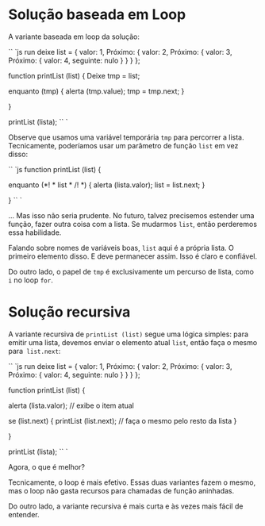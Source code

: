 # Solução baseada em Loop

A variante baseada em loop da solução:

`` `js run
deixe list = {
valor: 1,
Próximo: {
valor: 2,
Próximo: {
valor: 3,
Próximo: {
valor: 4,
seguinte: nulo
}
}
}
};

function printList (list) {
Deixe tmp = list;

enquanto (tmp) {
alerta (tmp.value);
tmp = tmp.next;
}

}

printList (lista);
`` `

Observe que usamos uma variável temporária `tmp` para percorrer a lista. Tecnicamente, poderíamos usar um parâmetro de função `list` em vez disso:

`` `js
function printList (list) {

enquanto (*! * list * /! *) {
alerta (lista.valor);
list = list.next;
}

}
`` `

... Mas isso não seria prudente. No futuro, talvez precisemos estender uma função, fazer outra coisa com a lista. Se mudarmos `list`, então perderemos essa habilidade.

Falando sobre nomes de variáveis ​​boas, `list` aqui é a própria lista. O primeiro elemento disso. E deve permanecer assim. Isso é claro e confiável.

Do outro lado, o papel de `tmp` é exclusivamente um percurso de lista, como` i` no loop `for`.

# Solução recursiva

A variante recursiva de `printList (list)` segue uma lógica simples: para emitir uma lista, devemos enviar o elemento atual `list`, então faça o mesmo para` list.next`:

`` `js run
deixe list = {
valor: 1,
Próximo: {
valor: 2,
Próximo: {
valor: 3,
Próximo: {
valor: 4,
seguinte: nulo
}
}
}
};

function printList (list) {

alerta (lista.valor); // exibe o item atual

se (list.next) {
printList (list.next); // faça o mesmo pelo resto da lista
}

}

printList (lista);
`` `

Agora, o que é melhor?

Tecnicamente, o loop é mais efetivo. Essas duas variantes fazem o mesmo, mas o loop não gasta recursos para chamadas de função aninhadas.

Do outro lado, a variante recursiva é mais curta e às vezes mais fácil de entender.
